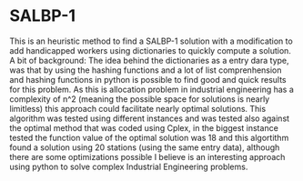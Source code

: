 # SALBP-1
This is an heuristic method to find a SALBP-1 solution with a modification to add handicapped workers using dictionaries to quickly compute a solution. 
A bit of background:
The idea behind the dictionaries as a entry dara type, was that by using the hashing functions and a lot of list comprenhension and hashing functions in python is possible to find good and quick results for this problem. 
As this is allocation problem in industrial engineering has a complexity of n^2 (meaning the possible space for solutions is nearly limitless) this approach could facilitate nearly optimal solutions.
This algorithm was tested using different instances and was tested also against the optimal method that was coded using Cplex, in the biggest instance tested the function value of the optimal solution was 18 and this algortithm found a solution using 20 stations (using the same entry data), although there are some optimizations possible I believe is an interesting approach using python to solve complex Industrial Engineering problems. 
